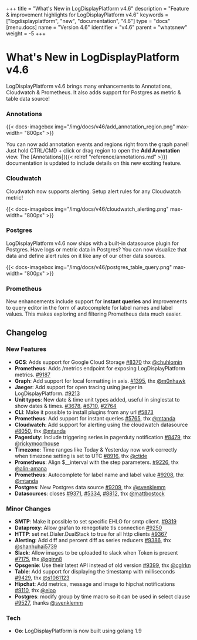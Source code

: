 +++
title = "What's New in LogDisplayPlatform v4.6"
description = "Feature & improvement highlights for LogDisplayPlatform v4.6"
keywords = ["logdisplayplatform", "new", "documentation", "4.6"]
type = "docs"
[menu.docs]
name = "Version 4.6"
identifier = "v4.6"
parent = "whatsnew"
weight = -5
+++

# What's New in LogDisplayPlatform v4.6

LogDisplayPlatform v4.6 brings many enhancements to Annotations, Cloudwatch & Prometheus. It also adds support for Postgres as metric & table data source!

### Annotations

{{< docs-imagebox img="/img/docs/v46/add_annotation_region.png"  max-width= "800px" >}}

You can now add annotation events and regions right from the graph panel! Just hold CTRL/CMD + click or drag region to open the **Add Annotation** view. The
[Annotations]({{< relref "reference/annotations.md" >}}) documentation is updated to include details on this new exciting feature.

### Cloudwatch

Cloudwatch now supports alerting. Setup alert rules for any Cloudwatch metric!

{{< docs-imagebox img="/img/docs/v46/cloudwatch_alerting.png"  max-width= "800px" >}}

### Postgres

LogDisplayPlatform v4.6 now ships with a built-in datasource plugin for Postgres. Have logs or metric data in Postgres? You can now visualize that data and
define alert rules on it like any of our other data sources.

{{< docs-imagebox img="/img/docs/v46/postgres_table_query.png"  max-width= "800px" >}}

### Prometheus

New enhancements include support for **instant queries** and improvements to query editor in the form of autocomplete for label names and label values.
This makes exploring and filtering Prometheus data much easier.

## Changelog

### New Features

* **GCS**: Adds support for Google Cloud Storage [#8370](https://github.com/logdisplayplatform/logdisplayplatform/issues/8370) thx [@chuhlomin](https://github.com/chuhlomin)
* **Prometheus**: Adds /metrics endpoint for exposing LogDisplayPlatform metrics. [#9187](https://github.com/logdisplayplatform/logdisplayplatform/pull/9187)
* **Graph**: Add support for local formatting in axis. [#1395](https://github.com/logdisplayplatform/logdisplayplatform/issues/1395), thx [@m0nhawk](https://github.com/m0nhawk)
* **Jaeger**: Add support for open tracing using jaeger in LogDisplayPlatform. [#9213](https://github.com/logdisplayplatform/logdisplayplatform/pull/9213)
* **Unit types**: New date & time unit types added, useful in singlestat to show dates & times. [#3678](https://github.com/logdisplayplatform/logdisplayplatform/issues/3678), [#6710](https://github.com/logdisplayplatform/logdisplayplatform/issues/6710), [#2764](https://github.com/logdisplayplatform/logdisplayplatform/issues/2764)
* **CLI**: Make it possible to install plugins from any url [#5873](https://github.com/logdisplayplatform/logdisplayplatform/issues/5873)
* **Prometheus**: Add support for instant queries [#5765](https://github.com/logdisplayplatform/logdisplayplatform/issues/5765), thx [@mtanda](https://github.com/mtanda)
* **Cloudwatch**: Add support for alerting using the cloudwatch datasource [#8050](https://github.com/logdisplayplatform/logdisplayplatform/pull/8050), thx [@mtanda](https://github.com/mtanda)
* **Pagerduty**: Include triggering series in pagerduty notification [#8479](https://github.com/logdisplayplatform/logdisplayplatform/issues/8479), thx [@rickymoorhouse](https://github.com/rickymoorhouse)
* **Timezone**: Time ranges like Today & Yesterday now work correctly when timezone setting is set to UTC [#8916](https://github.com/logdisplayplatform/logdisplayplatform/issues/8916), thx [@ctide](https://github.com/ctide)
* **Prometheus**: Align $__interval with the step parameters. [#9226](https://github.com/logdisplayplatform/logdisplayplatform/pull/9226), thx [@alin-amana](https://github.com/alin-amana)
* **Prometheus**: Autocomplete for label name and label value [#9208](https://github.com/logdisplayplatform/logdisplayplatform/pull/9208), thx [@mtanda](https://github.com/mtanda)
* **Postgres**: New Postgres data source [#9209](https://github.com/logdisplayplatform/logdisplayplatform/pull/9209), thx [@svenklemm](https://github.com/svenklemm)
* **Datasources**: closes [#9371](https://github.com/logdisplayplatform/logdisplayplatform/issues/9371), [#5334](https://github.com/logdisplayplatform/logdisplayplatform/issues/5334), [#8812](https://github.com/logdisplayplatform/logdisplayplatform/issues/8812), thx [@mattbostock](https://github.com/mattbostock)

### Minor Changes

* **SMTP**: Make it possible to set specific EHLO for smtp client. [#9319](https://github.com/logdisplayplatform/logdisplayplatform/issues/9319)
* **Dataproxy**: Allow grafan to renegotiate tls connection [#9250](https://github.com/logdisplayplatform/logdisplayplatform/issues/9250)
* **HTTP**: set net.Dialer.DualStack to true for all http clients [#9367](https://github.com/logdisplayplatform/logdisplayplatform/pull/9367)
* **Alerting**: Add diff and percent diff as series reducers [#9386](https://github.com/logdisplayplatform/logdisplayplatform/pull/9386), thx [@shanhuhai5739](https://github.com/shanhuhai5739)
* **Slack**: Allow images to be uploaded to slack when Token is present [#7175](https://github.com/logdisplayplatform/logdisplayplatform/issues/7175), thx [@xginn8](https://github.com/xginn8)
* **Opsgenie**: Use their latest API instead of old version [#9399](https://github.com/logdisplayplatform/logdisplayplatform/pull/9399), thx [@cglrkn](https://github.com/cglrkn)
* **Table**: Add support for displaying the timestamp with milliseconds [#9429](https://github.com/logdisplayplatform/logdisplayplatform/pull/9429), thx [@s1061123](https://github.com/s1061123)
* **Hipchat**: Add metrics, message and image to hipchat notifications [#9110](https://github.com/logdisplayplatform/logdisplayplatform/issues/9110), thx [@eloo](https://github.com/eloo)
* **Postgres**: modify group by time macro so it can be used in select clause [#9527](https://github.com/logdisplayplatform/logdisplayplatform/pull/9527), thanks [@svenklemm](https://github.com/svenklemm)

### Tech
* **Go**: LogDisplayPlatform is now built using golang 1.9

